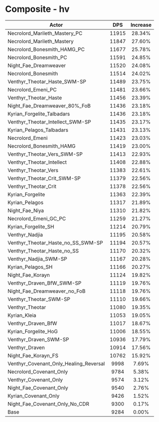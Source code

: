 # Composite - hv
| Actor | DPS | Increase |
|---|:---:|:---:|
|Necrolord_Marileth_Mastery_PC|11915|28.34%|
|Necrolord_Marileth_Mastery|11847|27.60%|
|Necrolord_Bonesmith_HAMG_PC|11677|25.78%|
|Necrolord_Bonesmith_PC|11591|24.85%|
|Night_Fae_Dreamweaver|11520|24.08%|
|Necrolord_Bonesmith|11514|24.02%|
|Venthyr_Theotar_Haste_SWM-SP|11489|23.75%|
|Necrolord_Emeni_PC|11481|23.66%|
|Venthyr_Theotar_Haste|11456|23.39%|
|Night_Fae_Dreamweaver_80%_FoB|11436|23.18%|
|Kyrian_Forgelite_Talbadars|11436|23.18%|
|Venthyr_Theotar_Intellect_SWM-SP|11435|23.17%|
|Kyrian_Pelagos_Talbadars|11431|23.13%|
|Necrolord_Emeni|11423|23.03%|
|Necrolord_Bonesmith_HAMG|11419|23.00%|
|Venthyr_Theotar_Vers_SWM-SP|11413|22.93%|
|Venthyr_Theotar_Intellect|11408|22.88%|
|Venthyr_Theotar_Vers|11383|22.61%|
|Venthyr_Theotar_Crit_SWM-SP|11379|22.56%|
|Venthyr_Theotar_Crit|11378|22.56%|
|Kyrian_Forgelite|11363|22.39%|
|Kyrian_Pelagos|11317|21.89%|
|Night_Fae_Niya|11310|21.82%|
|Necrolord_Emeni_GC_PC|11259|21.27%|
|Kyrian_Forgelite_SH|11214|20.79%|
|Venthyr_Nadjia|11195|20.58%|
|Venthyr_Theotar_Haste_no_SS_SWM-SP|11194|20.57%|
|Venthyr_Theotar_Haste_no_SS|11170|20.32%|
|Venthyr_Nadjia_SWM-SP|11167|20.28%|
|Kyrian_Pelagos_SH|11166|20.27%|
|Night_Fae_Korayn|11124|19.82%|
|Venthyr_Draven_BfW_SWM-SP|11119|19.76%|
|Night_Fae_Dreamweaver_no_FoB|11118|19.76%|
|Venthyr_Theotar_SWM-SP|11110|19.66%|
|Venthyr_Theotar|11080|19.35%|
|Kyrian_Kleia|11053|19.05%|
|Venthyr_Draven_BfW|11017|18.67%|
|Kyrian_Forgelite_HoG|11006|18.55%|
|Venthyr_Draven_SWM-SP|10936|17.79%|
|Venthyr_Draven|10914|17.56%|
|Night_Fae_Korayn_FS|10762|15.92%|
|Venthyr_Covenant_Only_Healing_Reversal|9998|7.69%|
|Necrolord_Covenant_Only|9784|5.38%|
|Venthyr_Covenant_Only|9574|3.12%|
|Night_Fae_Covenant_Only|9540|2.76%|
|Kyrian_Covenant_Only|9426|1.52%|
|Night_Fae_Covenant_Only_No_CDR|9300|0.17%|
|Base|9284|0.00%|
